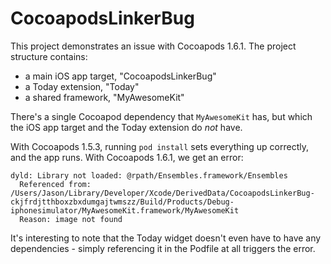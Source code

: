 # CocoapodsLinkerBug

This project demonstrates an issue with Cocoapods 1.6.1. The project structure contains:
- a main iOS app target, "CocoapodsLinkerBug"
- a Today extension, "Today"
- a shared framework, "MyAwesomeKit"

There's a single Cocoapod dependency that `MyAwesomeKit` has, but which the iOS app target and the Today extension do _not_ have.

With Cocoapods 1.5.3, running `pod install` sets everything up correctly, and the app runs.
With Cocoapods 1.6.1, we get an error:

    dyld: Library not loaded: @rpath/Ensembles.framework/Ensembles
      Referenced from: /Users/Jason/Library/Developer/Xcode/DerivedData/CocoapodsLinkerBug-ckjfrdjtthboxzbxdumgajtwmszz/Build/Products/Debug-iphonesimulator/MyAwesomeKit.framework/MyAwesomeKit
      Reason: image not found

It's interesting to note that the Today widget doesn't even have to have any dependencies - simply referencing it in the Podfile at all triggers the error.
